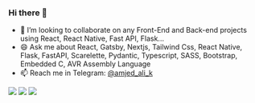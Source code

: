 ### Hi there 👋

- 👯 I’m looking to collaborate on any Front-End and Back-end projects using React, React Native, Fast API, Flask...
- 😄 Ask me about React, Gatsby, Nextjs, Tailwind Css, React Native, Flask, FastAPI, Scarelette, Pydantic, Typescript, SASS, Bootstrap, Embedded C, AVR Assembly Language
- 📫 Reach me in Telegram: [@amjed_ali_k](https://t.me/amjed_ali_k/)

<!--
**amjed-ali-k/amjed-ali-k** is a ✨ _special_ ✨ repository because its `README.md` (this file) appears on your GitHub profile.

Here are some ideas to get you started:

- 🔭 I’m currently working on ...
- 🌱 I’m currently learning ...
- 👯 I’m looking to collaborate on ...
- 🤔 I’m looking for help with ...
- 💬 Ask me about ...
- 📫 How to reach me: ...
- 😄 Pronouns: ...
- ⚡ Fun fact: ...
-->
![](https://github-profile-summary-cards.vercel.app/api/cards/most-commit-language?username=amjed-ali-k&theme=dracula)
![](https://github-profile-summary-cards.vercel.app/api/cards/stats?username=amjed-ali-k&theme=dracula)
![](https://github-profile-summary-cards.vercel.app/api/cards/profile-details?username=amjed-ali-k&theme=dracula)
